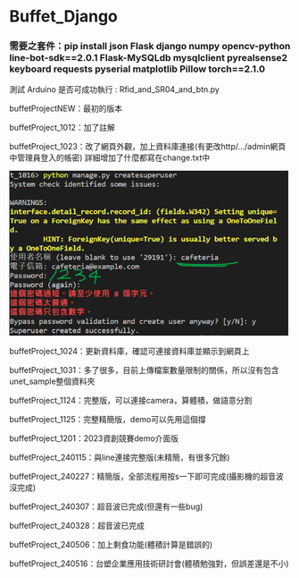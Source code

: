 # Buffet_Django

### 需要之套件：pip install json Flask django numpy opencv-python line-bot-sdk==2.0.1 Flask-MySQLdb mysqlclient pyrealsense2 keyboard requests pyserial matplotlib Pillow torch==2.1.0

測試 Arduino 是否可成功執行 : Rfid_and_SR04_and_btn.py

buffetProjectNEW：最初的版本

buffetProject_1012：加了註解

buffetProject_1023：改了網頁外觀，加上資料庫連接(有更改http/.../admin網頁中管理員登入的帳密)
    詳細增加了什麼都寫在change.txt中

<img src="django_admin.png" style="width:500px" />

buffetProject_1024：更新資料庫，確認可連接資料庫並顯示到網頁上

buffetProject_1031：多了很多，目前上傳檔案數量限制的關係，所以沒有包含unet_sample整個資料夾

buffetProject_1124：完整版，可以連接camera，算體積，做語意分割

buffetProject_1125：完整精簡版，demo可以先用這個撐

buffetProject_1201：2023資創競賽demo介面版



buffetProject_240115：與line連接完整版(未精簡，有很多冗餘)

buffetProject_240227：精簡版，全部流程用按s一下即可完成(攝影機的超音波沒完成)

buffetProject_240307：超音波已完成(但還有一些bug)

buffetProject_240328：超音波已完成

buffetProject_240506：加上剩食功能(體積計算是錯誤的)

buffetProject_240516：台塑企業應用技術研討會(體積勉強對，但誤差還是不小)

